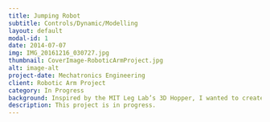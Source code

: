 ```yaml
---
title: Jumping Robot
subtitle: Controls/Dynamic/Modelling 
layout: default
modal-id: 1
date: 2014-07-07
img: IMG_20161216_030727.jpg
thumbnail: CoverImage-RoboticArmProject.jpg
alt: image-alt
project-date: Mechatronics Engineering
client: Robotic Arm Project
category: In Progress
background: Inspired by the MIT Leg Lab’s 3D Hopper, I wanted to create an electro mechanical hopper, which balances with reaction wheels. This project has helped me learn and try out different controls techniques.
description: This project is in progress.
---
```

